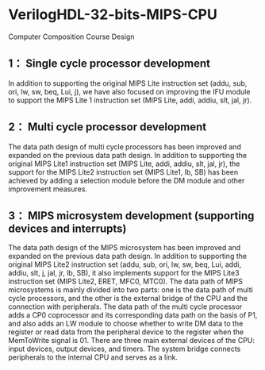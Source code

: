 # VerilogHDL-32-bits-MIPS-CPU
Computer Composition Course Design

## 1： Single cycle processor development
In addition to supporting the original MIPS Lite instruction set (addu, sub, ori, lw, sw, beq, Lui, j), we have also focused on improving the IFU module to support the MIPS Lite 1 instruction set (MIPS Lite, addi, addiu, slt, jal, jr).

## 2： Multi cycle processor development
The data path design of multi cycle processors has been improved and expanded on the previous data path design. In addition to supporting the original MIPS Lite1 instruction set (MIPS Lite, addi, addiu, slt, jal, jr), the support for the MIPS Lite2 instruction set (MIPS Lite1, lb, SB) has been achieved by adding a selection module before the DM module and other improvement measures.

## 3： MIPS microsystem development (supporting devices and interrupts)
The data path design of the MIPS microsystem has been improved and expanded on the previous data path design. In addition to supporting the original MIPS Lite2 instruction set (addu, sub, ori, lw, sw, beq, Lui, addi, addiu, slt, j, jal, jr, lb, SB), it also implements support for the MIPS Lite3 instruction set (MIPS Lite2, ERET, MFC0, MTC0).
The data path of MIPS microsystems is mainly divided into two parts: one is the data path of multi cycle processors, and the other is the external bridge of the CPU and the connection with peripherals.
The data path of the multi cycle processor adds a CP0 coprocessor and its corresponding data path on the basis of P1, and also adds an LW module to choose whether to write DM data to the register or read data from the peripheral device to the register when the MemToWrite signal is 01.
There are three main external devices of the CPU: input devices, output devices, and timers.
The system bridge connects peripherals to the internal CPU and serves as a link.
